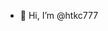 - 👋 Hi, I’m @htkc777

<!---
htkc777/htkc777 is a ✨ special ✨ repository because its `README.md` (this file) appears on your GitHub profile.
You can click the Preview link to take a look at your changes.
--->
